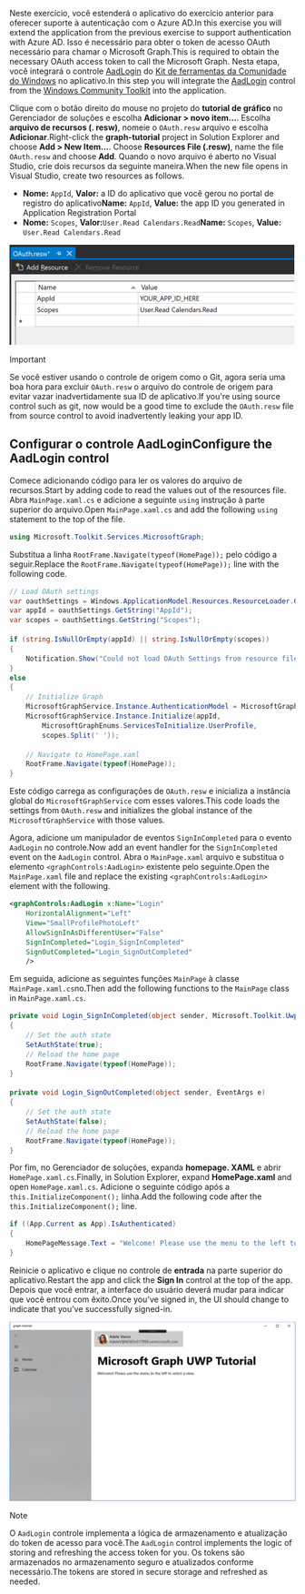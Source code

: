 <!-- markdownlint-disable MD002 MD041 -->

<span data-ttu-id="fb928-101">Neste exercício, você estenderá o aplicativo do exercício anterior para oferecer suporte à autenticação com o Azure AD.</span><span class="sxs-lookup"><span data-stu-id="fb928-101">In this exercise you will extend the application from the previous exercise to support authentication with Azure AD.</span></span> <span data-ttu-id="fb928-102">Isso é necessário para obter o token de acesso OAuth necessário para chamar o Microsoft Graph.</span><span class="sxs-lookup"><span data-stu-id="fb928-102">This is required to obtain the necessary OAuth access token to call the Microsoft Graph.</span></span> <span data-ttu-id="fb928-103">Nesta etapa, você integrará o controle [AadLogin](https://docs.microsoft.com/dotnet/api/microsoft.toolkit.uwp.ui.controls.graph.aadlogin?view=win-comm-toolkit-dotnet-stable) do [Kit de ferramentas da Comunidade do Windows](https://github.com/Microsoft/WindowsCommunityToolkit) no aplicativo.</span><span class="sxs-lookup"><span data-stu-id="fb928-103">In this step you will integrate the [AadLogin](https://docs.microsoft.com/dotnet/api/microsoft.toolkit.uwp.ui.controls.graph.aadlogin?view=win-comm-toolkit-dotnet-stable) control from the [Windows Community Toolkit](https://github.com/Microsoft/WindowsCommunityToolkit) into the application.</span></span>

<span data-ttu-id="fb928-104">Clique com o botão direito do mouse no projeto do **tutorial de gráfico** no Gerenciador de soluções e escolha **Adicionar > novo item...**. Escolha **arquivo de recursos (. resw)**, nomeie o `OAuth.resw` arquivo e escolha **Adicionar**.</span><span class="sxs-lookup"><span data-stu-id="fb928-104">Right-click the **graph-tutorial** project in Solution Explorer and choose **Add > New Item...**. Choose **Resources File (.resw)**, name the file `OAuth.resw` and choose **Add**.</span></span> <span data-ttu-id="fb928-105">Quando o novo arquivo é aberto no Visual Studio, crie dois recursos da seguinte maneira.</span><span class="sxs-lookup"><span data-stu-id="fb928-105">When the new file opens in Visual Studio, create two resources as follows.</span></span>

- <span data-ttu-id="fb928-106">**Nome:** `AppId`, **Valor:** a ID do aplicativo que você gerou no portal de registro do aplicativo</span><span class="sxs-lookup"><span data-stu-id="fb928-106">**Name:** `AppId`, **Value:** the app ID you generated in Application Registration Portal</span></span>
- <span data-ttu-id="fb928-107">**Nome:** `Scopes`, **Valor:**`User.Read Calendars.Read`</span><span class="sxs-lookup"><span data-stu-id="fb928-107">**Name:** `Scopes`, **Value:** `User.Read Calendars.Read`</span></span>

![Uma captura de tela do arquivo OAuth. resw no editor do Visual Studio](./images/edit-resources-01.png)

> [!IMPORTANT]
> <span data-ttu-id="fb928-109">Se você estiver usando o controle de origem como o Git, agora seria uma boa hora para excluir `OAuth.resw` o arquivo do controle de origem para evitar vazar inadvertidamente sua ID de aplicativo.</span><span class="sxs-lookup"><span data-stu-id="fb928-109">If you're using source control such as git, now would be a good time to exclude the `OAuth.resw` file from source control to avoid inadvertently leaking your app ID.</span></span>

## <a name="configure-the-aadlogin-control"></a><span data-ttu-id="fb928-110">Configurar o controle AadLogin</span><span class="sxs-lookup"><span data-stu-id="fb928-110">Configure the AadLogin control</span></span>

<span data-ttu-id="fb928-111">Comece adicionando código para ler os valores do arquivo de recursos.</span><span class="sxs-lookup"><span data-stu-id="fb928-111">Start by adding code to read the values out of the resources file.</span></span> <span data-ttu-id="fb928-112">Abra `MainPage.xaml.cs` e adicione a seguinte `using` instrução à parte superior do arquivo.</span><span class="sxs-lookup"><span data-stu-id="fb928-112">Open `MainPage.xaml.cs` and add the following `using` statement to the top of the file.</span></span>

```cs
using Microsoft.Toolkit.Services.MicrosoftGraph;
```

<span data-ttu-id="fb928-113">Substitua a linha `RootFrame.Navigate(typeof(HomePage));` pelo código a seguir.</span><span class="sxs-lookup"><span data-stu-id="fb928-113">Replace the `RootFrame.Navigate(typeof(HomePage));` line with the following code.</span></span>

```cs
// Load OAuth settings
var oauthSettings = Windows.ApplicationModel.Resources.ResourceLoader.GetForCurrentView("OAuth");
var appId = oauthSettings.GetString("AppId");
var scopes = oauthSettings.GetString("Scopes");

if (string.IsNullOrEmpty(appId) || string.IsNullOrEmpty(scopes))
{
    Notification.Show("Could not load OAuth Settings from resource file.");
}
else
{
    // Initialize Graph
    MicrosoftGraphService.Instance.AuthenticationModel = MicrosoftGraphEnums.AuthenticationModel.V2;
    MicrosoftGraphService.Instance.Initialize(appId,
        MicrosoftGraphEnums.ServicesToInitialize.UserProfile,
        scopes.Split(' '));

    // Navigate to HomePage.xaml
    RootFrame.Navigate(typeof(HomePage));
}
```

<span data-ttu-id="fb928-114">Este código carrega as configurações de `OAuth.resw` e inicializa a instância global do `MicrosoftGraphService` com esses valores.</span><span class="sxs-lookup"><span data-stu-id="fb928-114">This code loads the settings from `OAuth.resw` and initializes the global instance of the `MicrosoftGraphService` with those values.</span></span>

<span data-ttu-id="fb928-115">Agora, adicione um manipulador de eventos `SignInCompleted` para o evento `AadLogin` no controle.</span><span class="sxs-lookup"><span data-stu-id="fb928-115">Now add an event handler for the `SignInCompleted` event on the `AadLogin` control.</span></span> <span data-ttu-id="fb928-116">Abra o `MainPage.xaml` arquivo e substitua o elemento `<graphControls:AadLogin>` existente pelo seguinte.</span><span class="sxs-lookup"><span data-stu-id="fb928-116">Open the `MainPage.xaml` file and replace the existing `<graphControls:AadLogin>` element with the following.</span></span>

```xml
<graphControls:AadLogin x:Name="Login"
    HorizontalAlignment="Left"
    View="SmallProfilePhotoLeft"
    AllowSignInAsDifferentUser="False"
    SignInCompleted="Login_SignInCompleted"
    SignOutCompleted="Login_SignOutCompleted"
    />
```

<span data-ttu-id="fb928-117">Em seguida, adicione as seguintes funções `MainPage` à classe `MainPage.xaml.cs`no.</span><span class="sxs-lookup"><span data-stu-id="fb928-117">Then add the following functions to the `MainPage` class in `MainPage.xaml.cs`.</span></span>

```cs
private void Login_SignInCompleted(object sender, Microsoft.Toolkit.Uwp.UI.Controls.Graph.SignInEventArgs e)
{
    // Set the auth state
    SetAuthState(true);
    // Reload the home page
    RootFrame.Navigate(typeof(HomePage));
}

private void Login_SignOutCompleted(object sender, EventArgs e)
{
    // Set the auth state
    SetAuthState(false);
    // Reload the home page
    RootFrame.Navigate(typeof(HomePage));
}
```

<span data-ttu-id="fb928-118">Por fim, no Gerenciador de soluções, expanda **homepage. XAML** e abrir `HomePage.xaml.cs`.</span><span class="sxs-lookup"><span data-stu-id="fb928-118">Finally, in Solution Explorer, expand **HomePage.xaml** and open `HomePage.xaml.cs`.</span></span> <span data-ttu-id="fb928-119">Adicione o seguinte código após a `this.InitializeComponent();` linha.</span><span class="sxs-lookup"><span data-stu-id="fb928-119">Add the following code after the `this.InitializeComponent();` line.</span></span>

```cs
if ((App.Current as App).IsAuthenticated)
{
    HomePageMessage.Text = "Welcome! Please use the menu to the left to select a view.";
}
```

<span data-ttu-id="fb928-120">Reinicie o aplicativo e clique no controle de **entrada** na parte superior do aplicativo.</span><span class="sxs-lookup"><span data-stu-id="fb928-120">Restart the app and click the **Sign In** control at the top of the app.</span></span> <span data-ttu-id="fb928-121">Depois que você entrar, a interface do usuário deverá mudar para indicar que você entrou com êxito.</span><span class="sxs-lookup"><span data-stu-id="fb928-121">Once you've signed in, the UI should change to indicate that you've successfully signed-in.</span></span>

![Uma captura de tela do aplicativo após entrar](./images/add-aad-auth-01.png)

> [!NOTE]
> <span data-ttu-id="fb928-123">O `AadLogin` controle implementa a lógica de armazenamento e atualização do token de acesso para você.</span><span class="sxs-lookup"><span data-stu-id="fb928-123">The `AadLogin` control implements the logic of storing and refreshing the access token for you.</span></span> <span data-ttu-id="fb928-124">Os tokens são armazenados no armazenamento seguro e atualizados conforme necessário.</span><span class="sxs-lookup"><span data-stu-id="fb928-124">The tokens are stored in secure storage and refreshed as needed.</span></span>